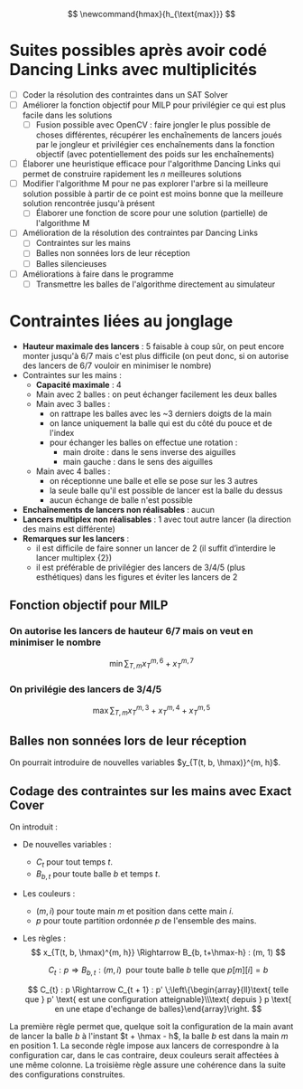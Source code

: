 $$
\newcommand{hmax}{h_{\text{max}}}
$$

# Suites possibles après avoir codé Dancing Links avec multiplicités

- [ ] Coder la résolution des contraintes dans un SAT Solver
- [ ] Améliorer la fonction objectif pour MILP pour privilégier ce qui est plus facile dans les solutions
  - [ ] Fusion possible avec OpenCV : faire jongler le plus possible de choses différentes, récupérer les enchaînements de lancers joués par le jongleur et privilégier ces enchaînements dans la fonction objectif (avec potentiellement des poids sur les enchaînements)
- [ ] Élaborer une heuristique efficace pour l'algorithme Dancing Links qui permet de construire rapidement les $n$ meilleures solutions
- [ ] Modifier l'algorithme M pour ne pas explorer l'arbre si la meilleure solution possible à partir de ce point est moins bonne que la meilleure solution rencontrée jusqu'à présent
  - [ ] Élaborer une fonction de score pour une solution (partielle) de l'algorithme M
- [ ] Amélioration de la résolution des contraintes par Dancing Links
  - [ ] Contraintes sur les mains
  - [ ] Balles non sonnées lors de leur réception
  - [ ] Balles silencieuses
- [ ] Améliorations à faire dans le programme
  - [ ] Transmettre les balles de l'algorithme directement au simulateur

# Contraintes liées au jonglage

- **Hauteur maximale des lancers** : 5 faisable à coup sûr, on peut encore monter jusqu'à 6/7 mais c'est plus difficile (on peut donc, si on autorise des lancers de 6/7 vouloir en minimiser le nombre)
- Contraintes sur les mains :
  - **Capacité maximale** : 4
  - Main avec 2 balles : on peut échanger facilement les deux balles
  - Main avec 3 balles :
    - on rattrape les balles avec les ~3 derniers doigts de la main
    - on lance uniquement la balle qui est du côté du pouce et de l'index
    - pour échanger les balles on effectue une rotation :
      - main droite : dans le sens inverse des aiguilles
      - main gauche : dans le sens des aiguilles
  - Main avec 4 balles :
    - on réceptionne une balle et elle se pose sur les 3 autres
    - la seule balle qu'il est possible de lancer est la balle du dessus
    - aucun échange de balle n'est possible
- **Enchaînements de lancers non réalisables** : aucun
- **Lancers multiplex non réalisables** : 1 avec tout autre lancer (la direction des mains est différente)
- **Remarques sur les lancers** :
  - il est difficile de faire sonner un lancer de 2 (il suffit d’interdire le lancer multiplex {2})
  - il est préférable de privilégier des lancers de 3/4/5 (plus esthétiques) dans les figures et éviter les lancers de 2

## Fonction objectif pour MILP

### On autorise les lancers de hauteur 6/7 mais on veut en minimiser le nombre

$$
\min\sum_{T, m} x_{T}^{m, 6} + x_{T}^{m, 7}
$$

### On privilégie des lancers de 3/4/5

$$
\max \sum_{T, m} x_{T}^{m, 3} + x_{T}^{m, 4} + x_{T}^{m, 5}
$$

## Balles non sonnées lors de leur réception

On pourrait introduire de nouvelles variables $y_{T(t, b, \hmax)}^{m, h}$.

## Codage des contraintes sur les mains avec Exact Cover

On introduit :

- De nouvelles variables :
  - $C_{t}$ pour tout temps $t$.
  - $B_{b, t}$ pour toute balle $b$ et temps $t$.

- Les couleurs :

  - $(m, i)$ pour toute main $m$ et position dans cette main $i$.
  - $p$ pour toute partition ordonnée $p$ de l'ensemble des mains.

- Les règles :
  $$
  x_{T(t, b, \hmax)^{m, h}} \Rightarrow B_{b, t+\hmax-h} : (m, 1)
  $$

  $$
  C_{t} : p \Rightarrow B_{b, t} : (m, i) \;\text{ pour toute balle } b \text{ telle  que } p[m][i] = b
  $$

  $$
  C_{t} : p \Rightarrow C_{t + 1} : p' \;\left\{\begin{array}{ll}\text{ telle que } p' \text{ est une configuration atteignable}\\\text{ depuis } p \text{ en une etape d'echange de balles}\end{array}\right.
  $$

  

La première règle permet que, quelque soit la configuration de la main avant de lancer la balle $b$ à l'instant $t + \hmax - h$, la balle $b$ est dans la main $m$ en position $1$. La seconde règle impose aux lancers de correspondre à la configuration car, dans le cas contraire, deux couleurs serait affectées à une même colonne. La troisième règle assure une cohérence dans la suite des configurations construites.